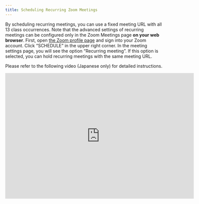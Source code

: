 ```yaml
---
title: Scheduling Recurring Zoom Meetings
---
```


By scheduling recurring meetings, you can use a fixed meeting URL with all 13 class occurrences. 
Note that the advanced settings of recurring meetings can be configured only in the Zoom Meetings page **on your web browser**.
First, open <a href="https://zoom.us/profile" target="_blank">the Zoom profile page</a> and sign into your Zoom account. Click “SCHEDULE” in the upper right corner.
In the meeting settings page, you will see the option “Recurring meeting”. If this option is selected, you can hold recurring meetings with the same meeting URL.

Please refer to the following video (Japanese only) for detailed instructions.

<iframe width="600" height="400" src="https://www.youtube.com/embed/rf_Tw0L5PLs" frameborder="0" allow="accelerometer; autoplay; encrypted-media; gyroscope; picture-in-picture" allowfullscreen></iframe>
